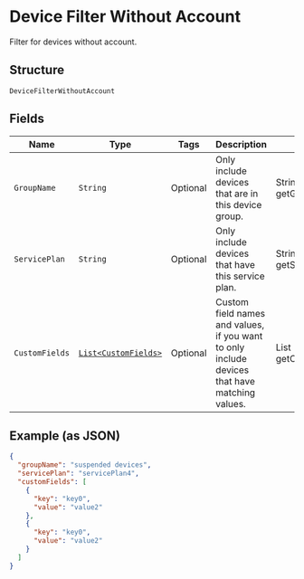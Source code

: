 
# Device Filter Without Account

Filter for devices without account.

## Structure

`DeviceFilterWithoutAccount`

## Fields

| Name | Type | Tags | Description | Getter | Setter |
|  --- | --- | --- | --- | --- | --- |
| `GroupName` | `String` | Optional | Only include devices that are in this device group. | String getGroupName() | setGroupName(String groupName) |
| `ServicePlan` | `String` | Optional | Only include devices that have this service plan. | String getServicePlan() | setServicePlan(String servicePlan) |
| `CustomFields` | [`List<CustomFields>`](../../doc/models/custom-fields.md) | Optional | Custom field names and values, if you want to only include devices that have matching values. | List<CustomFields> getCustomFields() | setCustomFields(List<CustomFields> customFields) |

## Example (as JSON)

```json
{
  "groupName": "suspended devices",
  "servicePlan": "servicePlan4",
  "customFields": [
    {
      "key": "key0",
      "value": "value2"
    },
    {
      "key": "key0",
      "value": "value2"
    }
  ]
}
```

